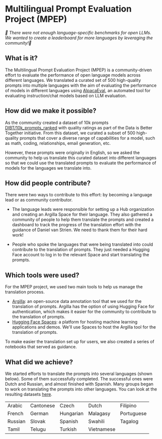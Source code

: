# Multilingual Prompt Evaluation Project (MPEP)

*🏅 There were not enough language-specific benchmarks for open LLMs. We wanted to create a leaderboard for more languages by leveraging the community!🏅*

## What is it?

The Multilingual Prompt Evaluation Project (MPEP) is a community-driven effort to evaluate the performance of open language models across different languages. We translated a curated set of 500 high-quality prompts into multiple languages with the aim of evaluating the performance of models in different languages using [AlpacaEval](https://github.com/tatsu-lab/alpaca_eval), an automated tool for evaluating instruction/chat models based on LLM evaluation.

## How did we make it possible?

As the community created a dataset of 10k prompts [DIBT/10k_prompts_ranked](https://huggingface.co/datasets/DIBT/10k_prompts_ranked) with quality ratings as part of the Data is Better Together initiative. From this dataset, we curated a subset of 500 high-quality prompts that cover a diverse range of capabilities for a model, such as math, coding, relationships, email generation, etc.

However, these prompts were originally in English, so we asked the community to help us translate this curated dataset into different languages so that we could use the translated prompts to evaluate the performance of models for the languages we translate into.

## How did people contribute?

There were two ways to contribute to this effort: by becoming a language lead or as community contributor.

* The language leads were responsible for setting up a Hub organization and creating an Argilla Space for their language. They also gathered a community of people to help them translate the prompts and created a dashboard to track the progress of the translation effort with the guidance of Daniel van Strien. We need to thank them for their hard work!

* People who spoke the languages that were being translated into could contribute to the translation of prompts. They just needed a Hugging Face account to log in to the relevant Space and start translating the prompts.

## Which tools were used?

For the MPEP project, we used two main tools to help us manage the translation process.

- [Argilla](https://github.com/argilla-io/argilla): an open-source data annotation tool that we used for the translation of prompts. Argilla has the option of using Hugging Face for authentication, which makes it easier for the community to contribute to the translation of prompts.
- [Hugging Face Spaces](https://huggingface.co/spaces): a platform for hosting machine learning applications and demos. We'll use Spaces to host the Argilla tool for the translation of prompts.

To make easier the translation set up for users, we also created a series of notebooks that served as guidance.

## What did we achieve?

We started efforts to translate the prompts into several languages (shown below). Some of them successfully completed. The successful ones were Dutch and Russian, and almost finished with Spanish. Many groups began to work on translating the prompts into other languages. You can look at the resulting datasets [here](https://huggingface.co/datasets?search=MPEP_).

<table>
    <tr>
        <td>Arabic</td>
        <td>Cantonese</td>
        <td>Czech</td>
        <td>Dutch</td>
        <td>Filipino</td>
    </tr>
    <tr>
        <td>French</td>
        <td>German</td>
        <td>Hungarian</td>
        <td>Malagasy</td>
        <td>Portuguese</td>
    </tr>
    <tr>
        <td>Russian</td>
        <td>Slovak</td>
        <td>Spanish</td>
        <td>Swahili</td>
        <td>Tagalog</td>
    </tr>
    <tr>
        <td>Tamil</td>
        <td>Telugu</td>
        <td>Turkish</td>
        <td>Vietnamese</td>
    </tr>
</table>
